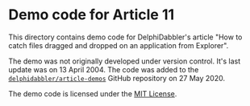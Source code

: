 # Demo code for Article 11

This directory contains demo code for DelphiDabbler's article "How to catch files dragged and dropped on an application from Explorer".

The demo was not originally developed under version control. It's last update was on 13 April 2004. The code was added to the [`delphidabbler/article-demos`](https://github.com/delphidabbler/article-demos) GitHub repository on 27 May 2020.

The demo code is licensed under the [MIT License](https://github.com/delphidabbler/article-demos/blob/master/LICENSE.md).
